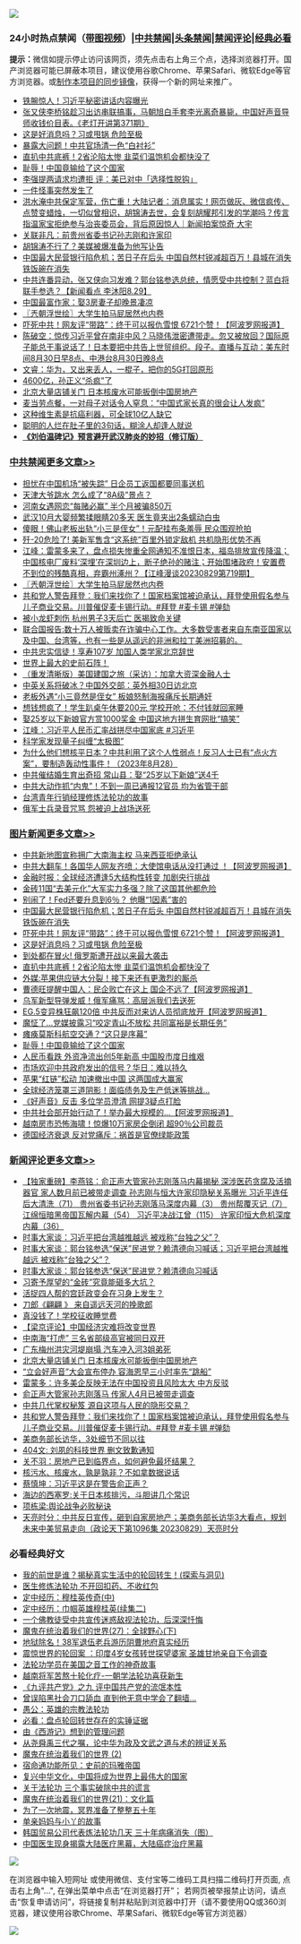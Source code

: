 ![](https://raw.githubusercontent.com/jsvpn/jsproxy/dev/64photo/fqnews-qr.jpg)

<div id="tt">
<h3>24小时热点禁闻（<a href="https://391091.xyz" target="_blank">带图视频</a>）|<a href="#%E4%B8%AD%E5%85%B1%E7%A6%81%E9%97%BB%E6%9B%B4%E5%A4%9A%E6%96%87%E7%AB%A0">中共禁闻</a>|<a href="#%E5%9B%BE%E7%89%87%E6%96%B0%E9%97%BB%E6%9B%B4%E5%A4%9A%E6%96%87%E7%AB%A0">头条禁闻</a>|<a href="#%E6%96%B0%E9%97%BB%E8%AF%84%E8%AE%BA%E6%9B%B4%E5%A4%9A%E6%96%87%E7%AB%A0">禁闻评论|<a href="#%E5%BF%85%E7%9C%8B%E7%BB%8F%E5%85%B8%E5%A5%BD%E6%96%87">经典必看</a></h3>
<div><b>提示：</b>微信如提示停止访问该网页，须先点击右上角三个点，选择浏览器打开。国产浏览器可能已屏蔽本项目，建议使用谷歌Chrome、苹果Safari、微软Edge等官方浏览器。或<a href="%E5%88%B6%E4%BD%9Cgit%E7%A6%81%E9%97%BB%E9%95%9C%E5%83%8F.md">制作本项目的同步镜像</a>，获得一个新的网址来推广。</div>
<ul>

<li><a href="/ccpdope/20230830/1926907.md">铁腕惊人！习近平秘密讲话内容曝光</a></li>
<li><a href="/sohnews/20230830/1926892.md">张又侠李桥铭趁习出访串联搞事，马朝旭白手套李光离奇暴毙，中国好声音导师收钱价目表。《老灯开讲第371期》</a></li>
<li><a href="/topimagenews/20230830/1927151.md">这是好消息吗？习或甩锅 危险至极</a></li>
<li><a href="/comments/20230830/1926960.md">暴露大问题！中共官场清一色“白衬衫”</a></li>
<li><a href="/topimagenews/20230830/1927081.md">直扒中共底裤！2省沦陷太惨 韭菜们温饱机会都快没了</a></li>
<li><a href="/topimagenews/20230830/1926947.md">耻辱！中国竟输给了这个国家</a></li>
<li><a href="/baitai/20230830/1927237.md">李强提两请求均遭拒 评：美已对中「选择性脱钩」</a></li>
<li><a href="/lifebaike/20230830/1926942.md">一件怪事突然发生了</a></li>
<li><a href="/sohnews/20230830/1927178.md">洪水淹中共保定军营，伤亡重！大陆记者：消息属实！网页做灰、微信疯传、点赞变蜡烛，一切似曾相识，胡锦涛去世，会复刻胡耀邦引发的学潮吗？传言指温家宝拒绝参与治丧委员会，背后原因惊人｜新闻拍案惊奇 大宇</a></li>
<li><a href="/cnnews/20230830/1926943.md">关联非凡：前贵州省委书记孙志刚和许家印</a></li>
<li><a href="/baitai/20230830/1927320.md">胡锦涛不行了？美媒被爆准备为他写讣告</a></li>
<li><a href="/topimagenews/20230830/1927222.md">中国最大民营银行陷危机；苦日子在后头 中国自然村锐减超百万！县城在消失 铁饭碗在消失</a></li>
<li><a href="/sohnews/20230830/1926999.md">中共连番异动，张又侠向习发难？郭台铭参选总统，情愿受中共控制？蓝白将联手参选？【新闻看点 李沐阳8.29】</a></li>
<li><a href="/cnnews/20230830/1926944.md">中国最富作家：娶3房妻子却晚景凄凉</a></li>
<li><a href="/cbnews/20230830/1927129.md">〖兲朝浮世绘〗大学生拍马屁居然也内卷</a></li>
<li><a href="/topimagenews/20230830/1927221.md">吓死中共！网友评“带路”：终于可以报仇雪恨 6721个赞！【阿波罗网报道】</a></li>
<li><a href="/sohnews/20230830/1927238.md">陈破空：惊传习近平曾在南非中风？马晓伟泄密遭带走。忽又被放回？国际原子能总干事说话了！日本要把中共告上世贸组织。段子。直播与互动：美东时间8月30日早8点、中港台8月30日晚8点</a></li>
<li><a href="/sohnews/20230830/1927244.md">文睿：华为，又出来丢人，一棍子，把你的5G打回原形</a></li>
<li><a href="/cnnews/20230830/1927019.md">4600亿，孙正义“杀疯”了</a></li>
<li><a href="/comments/20230830/1927243.md">北京大量店铺关门 日本核废水可能扳倒中国房地产</a></li>
<li><a href="/lifebaike/20230830/1927087.md">麦当劳点餐，一对母子对话令人窒息：“中国式家长真的很会让人发疯”</a></li>
<li><a href="/baitai/20230830/1927207.md">这种维生素是抗癌利器，可全球10亿人缺它</a></li>
<li><a href="/lifebaike/20230830/1927180.md">聪明的人烂在肚子里的3句话，糊涂人却逢人就说</a></li>
<li><b><a href="/comments/20200207/1272816.md" target="_blank">《刘伯温碑记》预言避开武汉肺炎的妙招（修订版）</a></b></li>
</ul>
</div>

<div class="catlist">
<h3><a href="/cbnews/" target="_blank">中共禁闻</a><span><a href="/cbnews/" target="_blank" rel="nofollow">更多文章>></a></span></h3>
<ul>
<li><a href="/cbnews/20230830/1927314.md" target="_blank">担忧在中国机场“被失踪” 日企员工返国都要同事送机</a></li>
<li><a href="/cbnews/20230830/1927223.md" target="_blank">天津大爷跳水 怎么成了“8A级”景点？</a></li>
<li><a href="/cbnews/20230830/1927191.md" target="_blank">河南女遇网恋“每赌必赢” 半个月被骗850万</a></li>
<li><a href="/cbnews/20230830/1927190.md" target="_blank">武汉10月大婴频繁揉眼睛20多天 医生竟夹出2条蠕动白虫</a></li>
<li><a href="/cbnews/20230830/1927189.md" target="_blank">傻眼！佛山老板出轨“小三是侄女”！元配挂布条羞辱 民众围观抢拍</a></li>
<li><a href="/cbnews/20230830/1927172.md" target="_blank">歼-20危险了! 美新军售含“这系统”百里外锁定敌机 共机隐形优势不再</a></li>
<li><a href="/cbnews/20230830/1927150.md" target="_blank">江峰：雷蒙多来了，盘点损失惨重全网通知不准恨日本，福岛排放宣传降温；中国核电厂废料‘深埋’在深圳边上，断子绝孙的赌注；开始围堵政府！安置费不到位的残酷真相，弃霸州涿州？【江峰漫谈20230829第719期】</a></li>
<li><a href="/cbnews/20230830/1927129.md" target="_blank">〖兲朝浮世绘〗大学生拍马屁居然也内卷</a></li>
<li><a href="/comments/20230830/1927121.md" target="_blank">共和党人警告拜登：我们来找你了！国家档案馆被迫承认，拜登使用假名参与儿子商业交易。川普催促麦卡锡行动。#拜登 #麦卡锡 #弹劾</a></li>
<li><a href="/cbnews/20230830/1927098.md" target="_blank">被小龙虾刺伤 杭州男子3天后亡 医揭致命关键</a></li>
<li><a href="/cbnews/20230830/1926923.md" target="_blank">联合国报告:数十万人被贩卖在诈骗中心工作。大多数受害者来自东南亚国家以及中国、台湾等，也有一些是从遥远的非洲和拉丁美洲招募的。</a></li>
<li><a href="/cbnews/20230830/1927003.md" target="_blank">中共忠实信徒！享寿107岁 加国人类学家北京辞世</a></li>
<li><a href="/comments/20230830/1926992.md" target="_blank">世界上最大的史前石阵！</a></li>
<li><a href="/comments/20230830/1926876.md" target="_blank">（重发清晰版）美国建国之旅（采访）：加拿大资深金融人士</a></li>
<li><a href="/cbnews/20230829/1926848.md" target="_blank">中英关系将破冰？中国外交部：英外相30日访北京</a></li>
<li><a href="/cbnews/20230829/1926790.md" target="_blank">老板外遇“小三竟然是侄女” 板娘怒制海报痛斥长期通奸</a></li>
<li><a href="/cbnews/20230829/1926789.md" target="_blank">想钱想疯了！学生趴桌午休要200元 学校开呛：不付钱就回家睡</a></li>
<li><a href="/cbnews/20230829/1926788.md" target="_blank">娶25岁以下新娘官方赏1000奖金 中国这地方拼生育网批“搞笑”</a></li>
<li><a href="/cbnews/20230829/1926764.md" target="_blank">江峰：习近平人民币汇率战拼尽中国家底 #习近平</a></li>
<li><a href="/cbnews/20230829/1926691.md" target="_blank">科学家发现量子纠缠“太极图”</a></li>
<li><a href="/comments/20230829/1926545.md" target="_blank">为什么他们想核平日本？中共利用了这个人性弱点！反习人士已有“点火方案”，要制造轰动性事件！（2023年8月28）</a></li>
<li><a href="/cbnews/20230829/1926708.md" target="_blank">中共催结婚生育出奇招 常山县：娶“25岁以下新娘”送4千</a></li>
<li><a href="/cbnews/20230829/1926700.md" target="_blank">中共大动作抓“内鬼”！不到一周已通报12官员 均为省管干部</a></li>
<li><a href="/cbnews/20230829/1926553.md" target="_blank">台湾青年行销经理修炼法轮功的故事</a></li>
<li><a href="/cbnews/20230829/1926628.md" target="_blank">俄军士兵录音咒骂 怨被迫上战场送死</a></li>

</ul>
</div>
<div class="catlist">
<h3><a href="/topimagenews/" target="_blank">图片新闻</a><span><a href="/topimagenews/" target="_blank" rel="nofollow">更多文章>></a></span></h3>
<ul>
<li><a href="/topimagenews/20230831/1927392.md" target="_blank">中共新地图宣称拥广大南海主权 马来西亚拒绝承认</a></li>
<li><a href="/topimagenews/20230830/1927365.md" target="_blank">中共大翻车！各国华人网友齐喷：大使馆电话从没打通过 ！【阿波罗网报道】</a></li>
<li><a href="/topimagenews/20230830/1927334.md" target="_blank">金融时报：全球经济遭逢5大结构性转变 加剧央行挑战</a></li>
<li><a href="/topimagenews/20230830/1927292.md" target="_blank">金砖11国“去美元化”大军实力多强？除了这国其他都危险</a></li>
<li><a href="/topimagenews/20230830/1927291.md" target="_blank">别闹了！Fed还要升息到6％？ 他曝“1因素”害的</a></li>
<li><a href="/topimagenews/20230830/1927222.md" target="_blank">中国最大民营银行陷危机；苦日子在后头 中国自然村锐减超百万！县城在消失 铁饭碗在消失</a></li>
<li><a href="/topimagenews/20230830/1927221.md" target="_blank">吓死中共！网友评“带路”：终于可以报仇雪恨 6721个赞！【阿波罗网报道】</a></li>
<li><a href="/topimagenews/20230830/1927151.md" target="_blank">这是好消息吗？习或甩锅 危险至极</a></li>
<li><a href="/topimagenews/20230830/1927141.md" target="_blank">到处都在冒火! 俄罗斯遭开战以来最大袭击</a></li>
<li><a href="/topimagenews/20230830/1927081.md" target="_blank">直扒中共底裤！2省沦陷太惨 韭菜们温饱机会都快没了</a></li>
<li><a href="/topimagenews/20230830/1927080.md" target="_blank">外媒:苹果供应链大分裂！接下来还有更激烈的厮杀</a></li>
<li><a href="/topimagenews/20230830/1927079.md" target="_blank">曹德旺提醒中国人：民企败亡在这上 国企不远了【阿波罗网报道】</a></li>
<li><a href="/topimagenews/20230830/1927037.md" target="_blank">乌军新型导弹发威！俄军痛骂：高层派我们去送死</a></li>
<li><a href="/topimagenews/20230830/1927001.md" target="_blank">EG.5变异株狂飙120倍 中共反而对来访人员彻底放开【阿波罗网报道】</a></li>
<li><a href="/topimagenews/20230830/1926969.md" target="_blank">魔怔了…党媒披露习“咬定青山不放松 共同富裕是长期任务”</a></li>
<li><a href="/topimagenews/20230830/1926968.md" target="_blank">瘫痪莫斯科航空交通？“这只是序幕”</a></li>
<li><a href="/topimagenews/20230830/1926947.md" target="_blank">耻辱！中国竟输给了这个国家</a></li>
<li><a href="/topimagenews/20230830/1926930.md" target="_blank">人民币看跌 外资净流出创5年新高 中国股市度日维艰</a></li>
<li><a href="/topimagenews/20230830/1926929.md" target="_blank">市场欢迎中共政府发出的信号？华日：难以持久</a></li>
<li><a href="/topimagenews/20230830/1926885.md" target="_blank">苹果“红链”松动 加速撤出中国 这两国成大赢家</a></li>
<li><a href="/topimagenews/20230830/1926873.md" target="_blank">全球经济笼罩三道阴影！面临债务及生产低迷等挑战&#8230;</a></li>
<li><a href="/topimagenews/20230830/1926856.md" target="_blank">《好声音》反击 多位学员澄清 网提3疑点打脸</a></li>
<li><a href="/topimagenews/20230829/1926837.md" target="_blank">中共社会部开始行动了！举办最大规模的&#8230;【阿波罗网报道】</a></li>
<li><a href="/topimagenews/20230829/1926774.md" target="_blank">越南房市恐怖海啸！惊爆10万家房企倒闭 超90％公司裁员</a></li>
<li><a href="/topimagenews/20230829/1926766.md" target="_blank">德国经济衰退 反对党痛斥：祸首是官僚绿能政策</a></li>

</ul>
</div>
<div class="catlist">
<h3><a href="/comments/" target="_blank">新闻评论</a><span><a href="/comments/" target="_blank" rel="nofollow">更多文章>></a></span></h3>
<ul>
<li><a href="/comments/20230830/1927363.md" target="_blank">【独家重磅】李燕铭：俞正声大管家孙志刚落马内幕揭秘 深涉医药贪腐及活摘器官 家人数月前已被带走调查 孙志刚与恒大许家印隐秘关系曝光 习近平连任后大清洗（71） 贵州省委书记孙志刚落马深度内幕（3） 贵州帮覆灭记（7） 江绵恒暗黑帝国瓦解内幕（54） 习近平决战江曾（115） 许家印恒大危机深度内幕（36）</a></li>
<li><a href="/comments/20230830/1927359.md" target="_blank">时事大家谈：习近平把台湾越推越远 被戏称“台独之父”？</a></li>
<li><a href="/comments/20230830/1927358.md" target="_blank">时事大家谈：郭台铭参选“保送”民进党？赖清德向习喊话；习近平把台湾越推越远 被戏称“台独之父”？</a></li>
<li><a href="/comments/20230830/1927357.md" target="_blank">时事大家谈：郭台铭参选“保送”民进党？赖清德向习喊话</a></li>
<li><a href="/comments/20230830/1927300.md" target="_blank">习寄予厚望的“金砖”究竟能砸多大坑？</a></li>
<li><a href="/comments/20230830/1927299.md" target="_blank">活捉四人帮的宫廷政变会在习身上发生？</a></li>
<li><a href="/comments/20230830/1927285.md" target="_blank">刀郎《翩翩 》 来自遥远天河的挽歌郎</a></li>
<li><a href="/comments/20230830/1927278.md" target="_blank">真没钱了！学校征收睡觉费</a></li>
<li><a href="/comments/20230830/1927273.md" target="_blank">【梁京评论】中国经济灾难将改变世界</a></li>
<li><a href="/comments/20230830/1927253.md" target="_blank">中南海“打虎” 三名省部级高官被同日双开</a></li>
<li><a href="/comments/20230830/1927252.md" target="_blank">广东梅州洪灾河堤崩塌 汽车冲入河3姐弟死</a></li>
<li><a href="/comments/20230830/1927243.md" target="_blank">北京大量店铺关门 日本核废水可能扳倒中国房地产</a></li>
<li><a href="/comments/20230830/1927242.md" target="_blank">“立会好声音”大会宣布停办 容海恩早三小时率先“跳船”</a></li>
<li><a href="/comments/20230830/1927241.md" target="_blank">雷蒙多：许多美企反映无法在中国投资且风险太大 中方反驳</a></li>
<li><a href="/comments/20230830/1927240.md" target="_blank">俞正声大管家孙志刚落马 传家人4月已被带走调查</a></li>
<li><a href="/comments/20230830/1927143.md" target="_blank">中共几代掌权秘笈 源自这项与人民的隐形交易？</a></li>
<li><a href="/comments/20230830/1927121.md" target="_blank">共和党人警告拜登：我们来找你了！国家档案馆被迫承认，拜登使用假名参与儿子商业交易。川普催促麦卡锡行动。#拜登 #麦卡锡 #弹劾</a></li>
<li><a href="/comments/20230830/1927102.md" target="_blank">美商务部长访华，3处细节不同以往</a></li>
<li><a href="/comments/20230830/1927086.md" target="_blank">404文: 刘夙的科技世界 删文致歉通知</a></li>
<li><a href="/comments/20230830/1927070.md" target="_blank">关不羽：房地产已到临界点，如何避免最坏结果？</a></li>
<li><a href="/comments/20230830/1927069.md" target="_blank">核污水、核废水，孰是孰非？不如拿数据说话</a></li>
<li><a href="/comments/20230830/1927068.md" target="_blank">蔡慎坤：习近平这是在警告俞正声？</a></li>
<li><a href="/comments/20230830/1927042.md" target="_blank">海边的西塞罗:关于日本核排污，斗胆讲几个常识</a></li>
<li><a href="/comments/20230830/1927041.md" target="_blank">项栋梁:舆论战争必败秘诀</a></li>
<li><a href="/comments/20230830/1927036.md" target="_blank">天亮时分：中共反日宣传，砸到自家房地产；美商务部长访华3大看点，规划未来中美贸易走向（政论天下第1096集 20230829）天亮时分</a></li>

</ul>
</div>

<div class="catlist">
<h3>必看经典好文</h3>
<ul>
<li><a href="/comments/20200715/1359453.md" target="_blank">我的前世是谁？揭秘真实生活中的轮回转生！(探索与洞见)</a></li>
<li><a href="/cbnews/20211114/1652055.md" target="_blank">医生修炼法轮功 不开回扣药、不收红包</a></li>
<li><a href="/tculture/xiulian/20151105/467870.md" target="_blank">定中经历：穆桂英传奇(中)</a></li>
<li><a href="/tculture/20161102/608445.md" target="_blank">定中经历：巾帼英雄穆桂英(续集二)</a></li>
<li><a href="/bannedvideo/20210124/1473946.md" target="_blank">一个佛教徒受中共宣传迷惑敌视法轮功，后深深忏悔</a></li>
<li><a href="/comments/20181224/1052333.md" target="_blank">魔鬼在统治着我们的世界(27)：全球野心(下)</a></li>
<li><a href="/cbnews/20200531/1337381.md" target="_blank">地狱除名！38军退伍老兵游历阴曹地府真实经历</a></li>
<li><a href="/comments/20210307/1499941.md" target="_blank">震惊世界的轮回案 ：印度4岁女孩转世探望婆家 圣雄甘地亲自下令调查</a></li>
<li><a href="/comments/20200511/1326751.md" target="_blank">法轮功学员在美国之音工作的神奇故事</a></li>
<li><a href="/comments/20200123/1263458.md" target="_blank">越南将军苦熬十轮化疗-一朝学法轮功喜获新生</a></li>
<li><a href="/bookonline/20131116/201045.md" target="_blank">《九评共产党》之九 评中国共产党的流氓本性</a></li>
<li><a href="/topimagenews/20200928/1404412.md" target="_blank">曾误陷黑社会刀口舔血 直到他无意中学会了翻墙&#8230;</a></li>
<li><a href="/comments/20200313/1292991.md" target="_blank">愚公：英雄的宗教法轮功</a></li>
<li><a href="/comments/20211129/1658340.md" target="_blank">必看：盘点轮回转世存在的实锤证据</a></li>
<li><a href="/cbnews/20211017/1639767.md" target="_blank">由《西游记》想到的管理问题</a></li>
<li><a href="/tculture/20180501/935934.md" target="_blank">从尧舜禹三代之嘱，论中华为政及文武之道与术的辨证关系</a></li>
<li><a href="/topimagenews/20180520/944940.md" target="_blank">魔鬼在统治着我们的世界 (2)</a></li>
<li><a href="/cbnews/20180711/970353.md" target="_blank">宿命通功能所见：史前的玛雅帝国</a></li>
<li><a href="/comments/20220924/485408.md" target="_blank">复兴中华文化，中国将成为世界上最伟大的国家</a></li>
<li><a href="/cbnews/20200703/1354907.md" target="_blank">关于法轮功 三个事实破除中共的谎言</a></li>
<li><a href="/comments/20180802/980476.md" target="_blank">魔鬼在统治着我们的世界(21)：文化篇</a></li>
<li><a href="/cbnews/20200309/948043.md" target="_blank">为了一次地震，冥界准备了整整五十年</a></li>
<li><a href="/cbnews/20210518/1548912.md" target="_blank">单亲妈妈与小丫的故事</a></li>
<li><a href="/comments/20230427/1875415.md" target="_blank">韩国贸易公司代表炼法轮功几天 三十年病痛消失（图）</a></li>
<li><a href="/comments/20230815/1920336.md" target="_blank">中国医生现身揭露大陆医疗黑幕，大陆癌症治疗黑幕</a></li>

</ul>
</div>

![](https://raw.githubusercontent.com/jsvpn/jsproxy/dev/64photo/fqnews-qr.jpg)

在浏览器中输入短网址 或使用微信、支付宝等二维码工具扫描二维码打开页面, 点击右上角"...", 在弹出菜单中点击“在浏览器打开”； 若网页被举报禁止访问，请点击“恢复申请访问”，将链接复制并粘贴到浏览器中打开（请不要使用QQ或360浏览器，建议使用谷歌Chrome、苹果Safari、微软Edge等官方浏览器）

![](https://raw.githubusercontent.com/jsvpn/jsproxy/dev/64photo/wx.jpg)